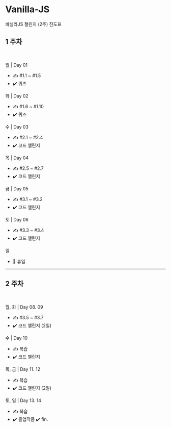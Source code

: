 # Vanilla-JS

바닐라JS 챌린지 (2주) 진도표
&nbsp;

## 1 주차

&nbsp;

월 | Day 01

- ✍️ #1.1 ~ #1.5
- ✔️ 퀴즈

화 | Day 02

- ✍️ #1.6 ~ #1.10
- ✔️ 퀴즈

수 | Day 03

- ✍️ #2.1 ~ #2.4
- ✔️ 코드 챌린지

목 | Day 04

- ✍️ #2.5 ~ #2.7
- ✔️ 코드 챌린지

금 | Day 05

- ✍️ #3.1 ~ #3.2
- ✔️ 코드 챌린지

토 | Day 06

- ✍️ #3.3 ~ #3.4
- ✔️ 코드 챌린지

일

- 🌴 휴일

---

## 2 주차

&nbsp;

월, 화 | Day 08. 09

- ✍️ #3.5 ~ #3.7
- ✔️ 코드 챌린지 (2일)

수 | Day 10

- ✍️ 복습
- ✔️ 코드 챌린지

목, 금 | Day 11. 12

- ✍️ 복습
- ✔️ 코드 챌린지 (2일)

토, 일 | Day 13. 14

- ✍️ 복습
- ✔️ 졸업작품 ✔️ fin.
